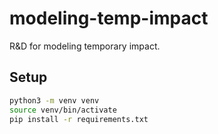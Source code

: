 # modeling-temp-impact
R&amp;D for modeling temporary impact. 



## Setup

```bash
python3 -m venv venv
source venv/bin/activate
pip install -r requirements.txt